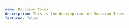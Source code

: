 ```yaml
---
name: Decision Trees
description: This is the description for Decision Trees
featured: false
---
```

